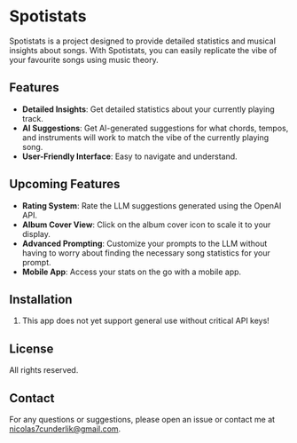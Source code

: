 # Spotistats

Spotistats is a project designed to provide detailed statistics and musical insights about songs. With Spotistats, you can easily replicate the vibe of your favourite songs using music theory.

## Features

- **Detailed Insights**: Get detailed statistics about your currently playing track.
- **AI Suggestions**: Get AI-generated suggestions for what chords, tempos, and instruments will work to match the vibe of the currently playing song.
- **User-Friendly Interface**: Easy to navigate and understand.

## Upcoming Features

- **Rating System**: Rate the LLM suggestions generated using the OpenAI API.
- **Album Cover View**: Click on the album cover icon to scale it to your display.
- **Advanced Prompting**: Customize your prompts to the LLM without having to worry about finding the necessary song statistics for your prompt.
- **Mobile App**: Access your stats on the go with a mobile app.

## Installation

1. This app does not yet support general use without critical API keys! 

## License

All rights reserved.

## Contact

For any questions or suggestions, please open an issue or contact me at [nicolas7cunderlik@gmail.com](mailto:nicolas7cunderlik@gmail.com).
